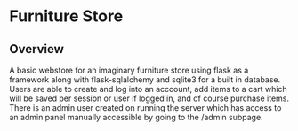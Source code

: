 <h1>Furniture Store</h1>
<h2>Overview</h2>
A basic webstore for an imaginary furniture store using flask as a framework along with flask-sqlalchemy and sqlite3 for a built in database. 
Users are able to create and log into an acccount, add items to a cart which will be saved per session or user if logged in, and of course purchase items. 
There is an admin user created on running the server which has access to an admin panel manually accessible by going to the /admin subpage.
